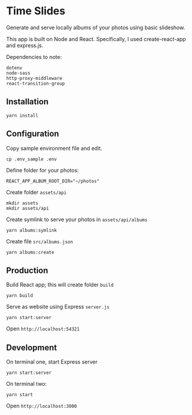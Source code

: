 # Time Slides
Generate and serve locally albums of your photos using basic slideshow.

This app is built on Node and React. Specifically, I used create-react-app and express.js.

Dependencies to note:

```
dotenv
node-sass
http-proxy-middleware
react-transition-group
```

## Installation

```
yarn install
```

## Configuration

Copy sample environment file and edit.

```
cp .env_sample .env
```

Define folder for your photos:

```
REACT_APP_ALBUM_ROOT_DIR="~/photos"
```

Create folder `assets/api`

```
mkdir assets
mkdir assets/api
```

Create symlink to serve your photos in `assets/api/albums`

```
yarn albums:symlink
```

Create file `src/albums.json`

```
yarn albums:create
```

## Production

Build React app; this will create folder `build`

```
yarn build
```

Serve as website using Express `server.js`

```
yarn start:server
```

Open `http://localhost:54321`

## Development

On terminal one, start Express server

```
yarn start:server
```

On terminal two:

```
yarn start
```

Open `http://localhost:3000`
